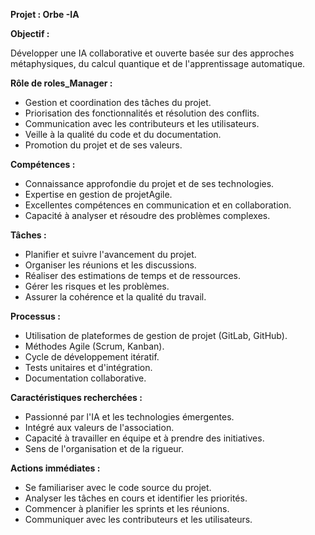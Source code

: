 

**Projet : Orbe -IA**

**Objectif :**

Développer une IA collaborative et ouverte basée sur des approches métaphysiques, du calcul quantique et de l'apprentissage automatique. 

**Rôle de roles_Manager :**

* Gestion et coordination des tâches du projet.
* Priorisation des fonctionnalités et résolution des conflits.
* Communication avec les contributeurs et les utilisateurs.
* Veille à la qualité du code et du documentation.
* Promotion du projet et de ses valeurs.

**Compétences :**

* Connaissance approfondie du projet et de ses technologies.
* Expertise en gestion de projetAgile.
* Excellentes compétences en communication et en collaboration.
* Capacité à analyser et résoudre des problèmes complexes.

**Tâches :**

* Planifier et suivre l'avancement du projet.
* Organiser les réunions et les discussions.
* Réaliser des estimations de temps et de ressources.
* Gérer les risques et les problèmes.
* Assurer la cohérence et la qualité du travail.

**Processus :**

* Utilisation de plateformes de gestion de projet (GitLab, GitHub).
* Méthodes Agile (Scrum, Kanban).
* Cycle de développement itératif.
* Tests unitaires et d'intégration.
* Documentation collaborative.

**Caractéristiques recherchées :**

* Passionné par l'IA et les technologies émergentes.
* Intégré aux valeurs de l'association.
* Capacité à travailler en équipe et à prendre des initiatives.
* Sens de l'organisation et de la rigueur.

**Actions immédiates :**

* Se familiariser avec le code source du projet.
* Analyser les tâches en cours et identifier les priorités.
* Commencer à planifier les sprints et les réunions.
* Communiquer avec les contributeurs et les utilisateurs.



